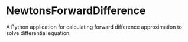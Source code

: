 # NewtonsForwardDifference
A Python application for calculating forward difference approximation to solve differential equation.
